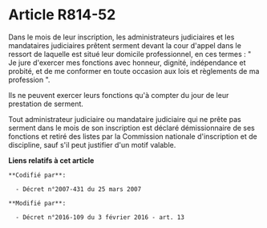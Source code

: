 # Article R814-52

Dans le mois de leur inscription, les administrateurs judiciaires et les mandataires judiciaires prêtent serment devant la
cour d'appel dans le ressort de laquelle est situé leur domicile professionnel, en ces termes : " Je jure d'exercer mes
fonctions avec honneur, dignité, indépendance et probité, et de me conformer en toute occasion aux lois et règlements de ma
profession ". 

Ils ne peuvent exercer leurs fonctions qu'à compter du jour de leur prestation de serment. 

Tout administrateur judiciaire ou mandataire judiciaire qui ne prête pas serment dans le mois de son inscription est déclaré
démissionnaire de ses fonctions et retiré des listes par       la Commission nationale d'inscription et de discipline, sauf
s'il peut justifier d'un motif valable.

**Liens relatifs à cet article**

	**Codifié par**:

	  - Décret n°2007-431 du 25 mars 2007

	**Modifié par**:

	  - Décret n°2016-109 du 3 février 2016 - art. 13
